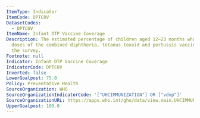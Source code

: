 ```yaml
---
ItemType: Indicator
ItemCode: DPTCOV
DatasetCodes:
  - DPTCOV
ItemName: Infant DTP Vaccine Coverage
Description: The estimated percentage of children aged 12–23 months who received three
  doses of the combined diphtheria, tetanus toxoid and pertussis vaccine time before
  the survey.
Footnote: null
Indicator: Infant DTP Vaccine Coverage
IndicatorCode: DPTCOV
Inverted: false
LowerGoalpost: 75.0
Policy: Preventative Health
SourceOrganization: WHO
SourceOrganizationIndicatorCode: '["UHCIMMUNIZATION"] OR ["vdvp"]'
SourceOrganizationURL: https://apps.who.int/gho/data/view.main.UHCIMMUNIZATIONv?lang=en
UpperGoalpost: 100.0
---
```


